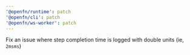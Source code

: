 ```yaml
---
'@openfn/runtime': patch
'@openfn/cli': patch
'@openfn/ws-worker': patch
---
```


Fix an issue where step completion time is logged with double units (ie, `2msms`)
